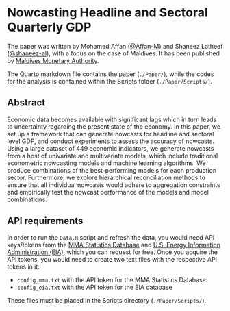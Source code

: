 # Nowcasting Headline and Sectoral Quarterly GDP

The paper was written by Mohamed Affan ([@Affan-M](https://github.com/Affan-M)) and Shaneez Latheef ([@shaneez-al](https://github.com/shaneez-al)), with a focus on the case of Maldives. It has been published by [Maldives Monetary Authority](https://mma.gov.mv/documents/Research%20and%20Policy%20Notes/2024/Nowcasting%20Headline%20and%20Sectoral%20Quarterly%20GDP.pdf).

The Quarto markdown file contains the paper (`./Paper/`), while the codes for the analysis is contained within the Scripts folder (`./Paper/Scripts/`).

## Abstract
Economic data becomes available with significant lags which in turn leads to uncertainty regarding the present state of the economy. In this paper, we set up a framework that can generate nowcasts for headline and sectoral level GDP, and conduct experiments to assess the accuracy of nowcasts. Using a large dataset of 449 economic indicators, we generate nowcasts from a host of univariate and multivariate models, which include traditional econometric nowcasting models and machine learning algorithms. We produce combinations of the best-performing models for each production sector. Furthermore, we explore hierarchical reconciliation methods to ensure that all individual nowcasts would adhere to aggregation constraints and empirically test the nowcast performance of the models and model combinations.

## API requirements
In order to run the `Data.R` script and refresh the data, you would need API keys/tokens from the [MMA Statistics Database](https://database.mma.gov.mv/api) and [U.S. Energy Information Administration (EIA)](https://www.eia.gov/opendata/), which you can request for free. Once you acquire the API tokens, you would need to create two text files with the respective API tokens in it:
- `config_mma.txt` with the API token for the MMA Statistics Database
- `config_eia.txt` with the API token for the EIA database

These files must be placed in the Scripts directory (`./Paper/Scripts/`).
